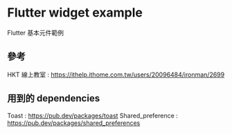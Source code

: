 # Flutter widget example

Flutter 基本元件範例

## 參考
HKT 線上教室 : https://ithelp.ithome.com.tw/users/20096484/ironman/2699

## 用到的 dependencies
Toast : https://pub.dev/packages/toast
Shared_preference : https://pub.dev/packages/shared_preferences
